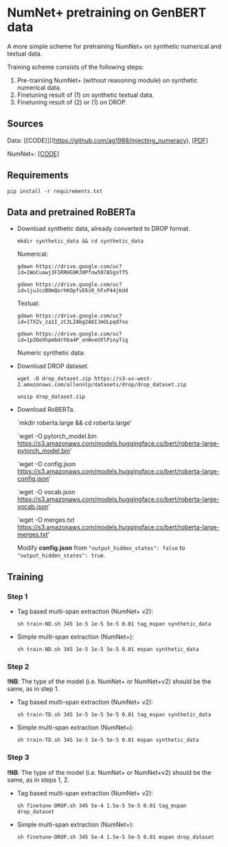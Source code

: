# NumNet+ pretraining on GenBERT data

A more simple scheme for pretraining NumNet+ on synthetic numerical and textual data.

Training scheme consists of the following steps:

1. Pre-trainiing NumNet+ (without reasoning module) on synthetic numerical data.
2. Finetuning result of (1) on synthetic textual data.
3. Finetuning result of (2) or (1) on DROP.

## Sources

Data: [[CODE]]](https://github.com/ag1988/injecting_numeracy), [[PDF]](https://arxiv.org/pdf/2004.04487.pdf)

NumNet+: [[CODE]](https://github.com/llamazing/numnet_plus)

## Requirements

`pip install -r requirements.txt`

## Data and pretrained RoBERTa

- Download synthetic data, already converted to DROP format.

  `mkdir synthetic_data && cd synthetic_data`
  
  Numerical:
  
  `gdown https://drive.google.com/uc?id=1WoCuawj3F1RRHG9RJ0Pfow597ASgsTf5`
  
  `gdown https://drive.google.com/uc?id=1juJczB0mQorhKOpfvE6z0_hFxP44jkUd`
  
  Textual:
  
  `gdown https://drive.google.com/uc?id=1TXZv_za1I_zC3LZ4bg2A8IJmOLpqd7xo`
  
  `gdown https://drive.google.com/uc?id=1p3OeXhpmbdrhba4P_onWveUVlPinyTig`
  
  Numeric synthetic data:
  
- Download DROP dataset.

  `wget -O drop_dataset.zip https://s3-us-west-2.amazonaws.com/allennlp/datasets/drop/drop_dataset.zip`
   
  `unzip drop_dataset.zip`

- Download RoBERTa.

  `mkdir roberta.large && cd roberta.large'
  
  `wget -O pytorch_model.bin https://s3.amazonaws.com/models.huggingface.co/bert/roberta-large-pytorch_model.bin'
  
  `wget -O config.json https://s3.amazonaws.com/models.huggingface.co/bert/roberta-large-config.json'
  
  `wget -O vocab.json https://s3.amazonaws.com/models.huggingface.co/bert/roberta-large-vocab.json'
  
  `wget -O merges.txt https://s3.amazonaws.com/models.huggingface.co/bert/roberta-large-merges.txt'
  
  Modify **config.json** from `"output_hidden_states": false` to `"output_hidden_states": true`.

## Training

### Step 1

- Tag based multi-span extraction (NumNet+ v2):

  `sh train-ND.sh 345 1e-5 1e-5 5e-5 0.01 tag_mspan synthetic_data`
 
- Simple multi-span extraction (NumNet+):

  `sh train-ND.sh 345 1e-5 1e-5 5e-5 0.01 mspan synthetic_data`


### Step 2

**!NB**: The type of the model (i.e. NumNet+ or NumNet+v2) should be the same, as in step 1.

- Tag based multi-span extraction (NumNet+ v2):

  `sh train-TD.sh 345 1e-5 1e-5 5e-5 0.01 tag_mspan synthetic_data`
 
- Simple multi-span extraction (NumNet+):

  `sh train-TD.sh 345 1e-5 1e-5 5e-5 0.01 mspan synthetic_data`
  
### Step 3

**!NB**: The type of the model (i.e. NumNet+ or NumNet+v2) should be the same, as in steps 1, 2.

- Tag based multi-span extraction (NumNet+ v2):

  `sh finetune-DROP.sh 345 5e-4 1.5e-5 5e-5 0.01 tag_mspan drop_dataset`

- Simple multi-span extraction (NumNet+):

  `sh finetune-DROP.sh 345 5e-4 1.5e-5 5e-5 0.01 mspan drop_dataset`
